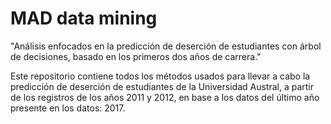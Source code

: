 # MAD data mining
"Análisis enfocados en la predicción de deserción de estudiantes con árbol de decisiones, basado en los primeros dos años de carrera."

Este repositorio contiene todos los métodos usados para llevar a cabo la predicción de deserción de estudiantes de la Universidad Austral, a partir de los registros de los años 2011 y 2012, en base a los datos del último año presente en los datos: 2017.


